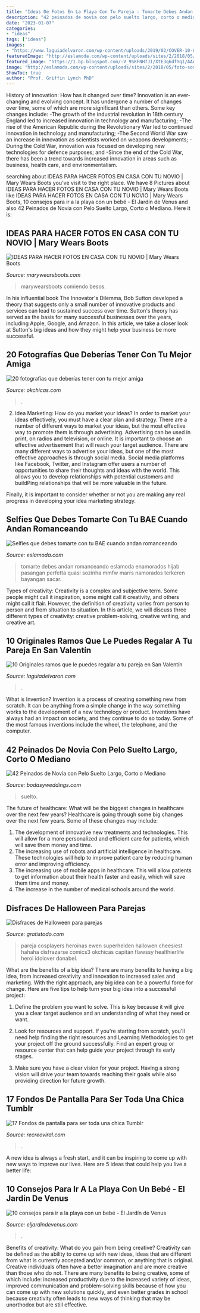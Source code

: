 ```yaml
---
title: "Ideas De Fotos En La Playa Con Tu Pareja : Tomarte Debes Andan Romanceando Eslamoda Enamorados Hijab Pasangan Perfetta Quasi Sozinha Mmfw Marrs Namorados Terkeren Bayangan Sacar"
description: "42 peinados de novia con pelo suelto largo, corto o mediano"
date: "2023-01-07"
categories:
- "ideas"
tags: ["ideas"]
images:
- "https://www.laguiadelvaron.com/wp-content/uploads/2019/02/COVER-10-Originales-ramos-que-le-puedes-regalar-a-tu-pareja-en-San-Valentín.jpg"
featuredImage: "http://eslamoda.com/wp-content/uploads/sites/2/2018/05/foto-sombra-novios-selfie.jpg"
featured_image: "https://1.bp.blogspot.com/-V_9SKFNH7JI/XtE3q6dfYqI/AAAAAAAANsY/pmqTtRUP1vUhNlO9VgBumAvxpNdnToX1gCNcBGAsYHQ/s1600/fotos%2Bnovios%2Bcon%2Bpizza.JPG"
image: "http://eslamoda.com/wp-content/uploads/sites/2/2018/05/foto-sombra-novios-selfie.jpg"
ShowToc: true
author: "Prof. Griffin Lynch PhD"
---
```



History of innovation: How has it changed over time?
Innovation is an ever-changing and evolving concept. It has undergone a number of changes over time, some of which are more significant than others. 
Some key changes include: 
-The growth of the industrial revolution in 18th century England led to increased innovation in technology and manufacturing; 
-The rise of the American Republic during the Revolutionary War led to continued innovation in technology and manufacturing; 
-The Second World War saw an increase in innovation as scientists worked on weapons developments; 
-During the Cold War, innovation was focused on developing new technologies for defence purposes; and 
-Since the end of the Cold War, there has been a trend towards increased innovation in areas such as business, health care, and environmentalism.

	

		
searching about IDEAS PARA HACER FOTOS EN CASA CON TU NOVIO | Mary Wears Boots you've visit to the right place. We have 8 Pictures about IDEAS PARA HACER FOTOS EN CASA CON TU NOVIO | Mary Wears Boots like IDEAS PARA HACER FOTOS EN CASA CON TU NOVIO | Mary Wears Boots, 10 consejos para ir a la playa con un bebé - El Jardín de Venus and also 42 Peinados de Novia con Pelo Suelto Largo, Corto o Mediano. Here it is:
		
    
## IDEAS PARA HACER FOTOS EN CASA CON TU NOVIO | Mary Wears Boots

<img loading=lazy src="https://1.bp.blogspot.com/-V_9SKFNH7JI/XtE3q6dfYqI/AAAAAAAANsY/pmqTtRUP1vUhNlO9VgBumAvxpNdnToX1gCNcBGAsYHQ/s1600/fotos%2Bnovios%2Bcon%2Bpizza.JPG" onerror="this.onerror=null;this.src='https://tse3.mm.bing.net/th?id=OIP.tA2p7vsRtEmJpB8f6nYu0AHaLH&amp;pid=15.1';" alt="IDEAS PARA HACER FOTOS EN CASA CON TU NOVIO | Mary Wears Boots">

_Source: marywearsboots.com_

>marywearsboots comiendo besos. 

	

In his influential book The Innovator's Dilemma, Bob Sutton developed a theory that suggests only a small number of innovative products and services can lead to sustained success over time. Sutton's theory has served as the basis for many successful businesses over the years, including Apple, Google, and Amazon. In this article, we take a closer look at Sutton's big ideas and how they might help your business be more successful.

    
## 20 Fotografías Que Deberías Tener Con Tu Mejor Amiga

<img loading=lazy src="http://www.okchicas.com/wp-content/uploads/2016/01/23-fotos-que-debes-hacer-con-tu-mejor-amiga-15.jpg" onerror="this.onerror=null;this.src='https://tse4.mm.bing.net/th?id=OIP.HBA1dnIiC9k8IlJthWkyOAHaJ4&amp;pid=15.1';" alt="20 fotografías que deberías tener con tu mejor amiga">

_Source: okchicas.com_

>. 

	

2. Idea Marketing: How do you market your ideas?
In order to market your ideas effectively, you must have a clear plan and strategy. There are a number of different ways to market your ideas, but the most effective way to promote them is through advertising. Advertising can be used in print, on radios and television, or online. It is important to choose an effective advertisement that will reach your target audience.
There are many different ways to advertise your ideas, but one of the most effective approaches is through social media. Social media platforms like Facebook, Twitter, and Instagram offer users a number of opportunities to share their thoughts and ideas with the world. This allows you to develop relationships with potential customers and buildPing relationships that will be more valuable in the future.

Finally, it is important to consider whether or not you are making any real progress in developing your idea marketing strategy.

    
## Selfies Que Debes Tomarte Con Tu BAE Cuando Andan Romanceando

<img loading=lazy src="http://eslamoda.com/wp-content/uploads/sites/2/2018/05/foto-sombra-novios-selfie.jpg" onerror="this.onerror=null;this.src='https://tse2.mm.bing.net/th?id=OIP.JB1gJE-lXUKGVN_aGMLnBQHaNJ&amp;pid=15.1';" alt="Selfies que debes tomarte con tu BAE cuando andan romanceando">

_Source: eslamoda.com_

>tomarte debes andan romanceando eslamoda enamorados hijab pasangan perfetta quasi sozinha mmfw marrs namorados terkeren bayangan sacar. 

	

Types of creativity:
Creativity is a complex and subjective term. Some people might call it inspiration, some might call it creativity, and others might call it flair. However, the definition of creativity varies from person to person and from situation to situation. In this article, we will discuss three different types of creativity: creative problem-solving, creative writing, and creative art.

    
## 10 Originales Ramos Que Le Puedes Regalar A Tu Pareja En San Valentín

<img loading=lazy src="https://www.laguiadelvaron.com/wp-content/uploads/2019/02/COVER-10-Originales-ramos-que-le-puedes-regalar-a-tu-pareja-en-San-Valentín.jpg" onerror="this.onerror=null;this.src='https://tse3.mm.bing.net/th?id=OIP.aLqADwlKvv1IVE76g8tjYAHaD3&amp;pid=15.1';" alt="10 Originales ramos que le puedes regalar a tu pareja en San Valentín">

_Source: laguiadelvaron.com_

>. 

	

What is Invention?
Invention is a process of creating something new from scratch. It can be anything from a simple change in the way something works to the development of a new technology or product. Inventions have always had an impact on society, and they continue to do so today. Some of the most famous inventions include the wheel, the telephone, and the computer.

    
## 42 Peinados De Novia Con Pelo Suelto Largo, Corto O Mediano

<img loading=lazy src="https://bodasyweddings.com/wp-content/uploads/2017/04/ideas-de-peinados-de-novia-470x705.jpg" onerror="this.onerror=null;this.src='https://tse4.mm.bing.net/th?id=OIP.nqOqNjaLdzNuj-06u7esjAAAAA&amp;pid=15.1';" alt="42 Peinados de Novia con Pelo Suelto Largo, Corto o Mediano">

_Source: bodasyweddings.com_

>suelto. 

	

The future of healthcare: What will be the biggest changes in healthcare over the next few years?
Healthcare is going through some big changes over the next few years. Some of these changes may include: 
1. The development of innovative new treatments and technologies. This will allow for a more personalized and efficient care for patients, which will save them money and time. 
2. The increasing use of robots and artificial intelligence in healthcare. These technologies will help to improve patient care by reducing human error and improving efficiency. 
3. The increasing use of mobile apps in healthcare. This will allow patients to get information about their health faster and easily, which will save them time and money. 
4. The increase in the number of medical schools around the world.

    
## Disfraces De Halloween Para Parejas

<img loading=lazy src="https://www.gratistodo.com/wp-content/uploads/2016/10/Disfraces-parejas-halloween-13.jpg" onerror="this.onerror=null;this.src='https://tse3.mm.bing.net/th?id=OIP.WiwHib1wIjQAby4LWWGEPwHaLH&amp;pid=15.1';" alt="Disfraces de Halloween para parejas">

_Source: gratistodo.com_

>pareja cosplayers heroinas ewen superhelden hallowen cheesiest hahaha disfrazarse comics3 okchicas capitán flawssy healthierlife heroi idolover donabel. 

	

What are the benefits of a big idea?
There are many benefits to having a big idea, from increased creativity and innovation to increased sales and marketing. With the right approach, any big idea can be a powerful force for change. Here are five tips to help turn your big idea into a successful project:
1. Define the problem you want to solve. This is key because it will give you a clear target audience and an understanding of what they need or want.

2. Look for resources and support. If you're starting from scratch, you'll need help finding the right resources and Learning Methodologies to get your project off the ground successfully. Find an expert group or resource center that can help guide your project through its early stages.

3. Make sure you have a clear vision for your project. Having a strong vision will drive your team towards reaching their goals while also providing direction for future growth.

    
## 17 Fondos De Pantalla Para Ser Toda Una Chica Tumblr

<img loading=lazy src="https://www.recreoviral.com/wp-content/uploads/2019/03/Fondos-de-pantalla-estilo-Tumblr3.jpg" onerror="this.onerror=null;this.src='https://tse2.mm.bing.net/th?id=OIP.SLrjieSLjqAGf4uePvcKEgHaNK&amp;pid=15.1';" alt="17 Fondos de pantalla para ser toda una chica Tumblr">

_Source: recreoviral.com_

>. 

	

A new idea is always a fresh start, and it can be inspiring to come up with new ways to improve our lives. Here are 5 ideas that could help you live a better life: 

    
## 10 Consejos Para Ir A La Playa Con Un Bebé - El Jardín De Venus

<img loading=lazy src="http://www.eljardindevenus.com/wp-content/uploads/2015/06/bebe-mar-pixabay.jpg" onerror="this.onerror=null;this.src='https://tse3.mm.bing.net/th?id=OIP.6nGQC_Bd001Q-Yorg6CWdwHaE8&amp;pid=15.1';" alt="10 consejos para ir a la playa con un bebé - El Jardín de Venus">

_Source: eljardindevenus.com_

>. 

	

Benefits of creativity: What do you gain from being creative?
Creativity can be defined as the ability to come up with new ideas, ideas that are different from what is currently accepted and/or common, or anything that is original. Creative individuals often have a better imagination and are more creative than those who do not. There are many benefits to being creative, some of which include: increased productivity due to the increased variety of ideas, improved communication and problem-solving skills because of how you can come up with new solutions quickly, and even better grades in school because creativity often leads to new ways of thinking that may be unorthodox but are still effective.

